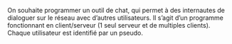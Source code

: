 On souhaite programmer un outil de chat, qui permet à des internautes de dialoguer sur le réseau avec d’autres utilisateurs. Il s’agit d’un programme fonctionnant en client/serveur (1 seul serveur et de multiples clients).  Chaque utilisateur est identifié par un pseudo.
